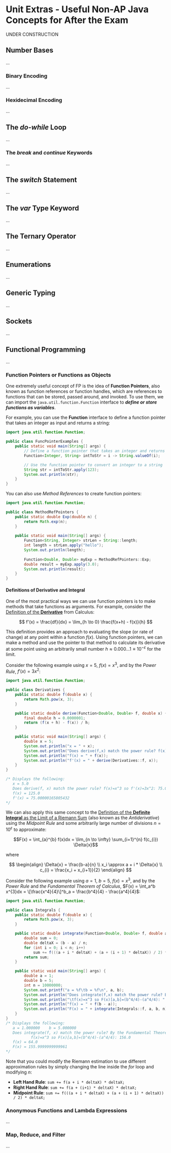 # Unit Extras - Useful Non-AP Java Concepts for After the Exam
UNDER CONSTRUCTION


## Number Bases
...


### Binary Encoding
...


### Hexidecimal Encoding
...




## The *do-while* Loop
...



### The *break* and *continue* Keywords
...




## The *switch* Statement
...



## The *var* Type Keyword
...



## The Ternary Operator
...


## Enumerations
...



## Generic Typing
...



## Sockets
...




## Functional Programming
...



### Function Pointers or Functions as Objects
One extremely useful concept of FP is the idea of **Function Pointers**, also known as function references or function handles, which are references to functions that can be stored, passed around, and invoked. To use them, we can import the `java.util.function.Function` interface to ***define or store functions as variables***.

For example, you can use the **Function** interface to define a function pointer that takes an integer as input and returns a string:
```java
import java.util.function.Function;

public class FuncPointerExamples {
    public static void main(String[] args) {
        // Define a function pointer that takes an integer and returns a string
        Function<Integer, String> intToStr = i -> String.valueOf(i);

        // Use the function pointer to convert an integer to a string
        String str = intToStr.apply(123);
        System.out.println(str);
    }
}
```

You can also use *Method References* to create function pointers:
```java
import java.util.function.Function;

public class MethodRefPointers {
    public static double Exp(double n) {
        return Math.exp(n);
    }
    
    public static void main(String[] args) {
        Function<String, Integer> strLen = String::length;
        int length = strLen.apply("hello");
        System.out.println(length);
        
        Function<Double, Double> myExp = MethodRefPointers::Exp;
        double result = myExp.apply(3.0);
        System.out.println(result);
    }
}
```

#### Definitions of Derivative and Integral
One of the most practical ways we can use function pointers is to make methods that take functions as arguments. For example, consider the [Definition of the **Derivative**](https://tutorial.math.lamar.edu/classes/calci/defnofderivative.aspx) from Calculus:

$$
f'(x) = \frac{df}{dx} = \lim_{h \to 0} \frac{f(x+h) - f(x)}{h}
$$

This definition provides an approach to evaluating the slope (or rate of change) at any point within a function $f(x)$. Using function pointers, we can make a method and use the pointer to that method to calculate its derivative at some point using an arbitrarily small number $h \approx \text{0.000...1} \equiv 10^{-\varepsilon}$ for the limit.

Consider the following example using $x=5$, $f(x)=x^3$, and by the *Power Rule*, $f'(x)=3x^2$:
```java
import java.util.function.Function;

public class Derivatives {
    public static double f(double x) {
        return Math.pow(x, 3);
    }

    public static double derive(Function<Double, Double> f, double x) {
        final double h = 0.0000001;
        return (f(x + h) - f(x)) / h;
    }

    public static void main(String[] args) {
        double x = 5;
        System.out.println("x = " + x);
        System.out.println("Does derive(f,x) match the power rule? f(x)=x^3 so f'(x)=3x^2: " + (3 * Math.pow(x, 2)));
        System.out.println("f(x) = " + f(x));
        System.out.println("f'(x) = " + derive(Derivatives::f, x));
    }
}

/* Displays the following:
   x = 5.0
   Does derive(f, x) match the power rule? f(x)=x^3 so f'(x)=3x^2: 75.0
   f(x) = 125.0
   f'(x) = 75.00000165805432
*/
```


We can also apply this same concept to the [Definition of the **Definite Integral** as the Limit of a Riemann Sum](https://www.sfu.ca/math-coursenotes/Math%20158%20Course%20Notes/sec_riemann.html) (also known as the *Antiderivative*) using the *Midpoint Rule* and some arbitrarily large number of divisions $n = 10^{\varepsilon}$ to approximate:

$$F(x) = \int_{a}^{b} f(x)dx = \lim_{n \to \infty} \sum_{i=1}^{n} f(c_{i}) \Delta{x}$$

where

$$
\begin{align}
\Delta{x} = \frac{b-a}{n} \\
x_i \approx a + i * \Delta{x} \\
c_{i} = \frac{x_i + x_{i+1}}{2}
\end{align}
$$

Consider the following example using $a=1$, $b=5$, $f(x)=x^3$, and by the *Power Rule* and *the Fundamental Theorem of Calculus*, $F(x) = \int_a^b x^{3}dx = \[\frac{x^4}{4}\]^b_a = \frac{b^4}{4} - \frac{a^4}{4}$:
```java
import java.util.function.Function;

public class Integrals {
    public static double f(double x) {
        return Math.pow(x, 3);
    }

    public static double integrate(Function<Double, Double> f, double a, double b, int n) {
        double sum = 0;
        double deltaX = (b - a) / n;
        for (int i = 0; i < n; i++) 
            sum += f(((a + i * deltaX) + (a + (i + 1) * deltaX)) / 2) * deltaX;
        return sum;
    }

    public static void main(String[] args) {
        double a = 1;
        double b = 5;
        int n = 10000000;
        System.out.printf("a = %f\tb = %f\n", a, b);
        System.out.println("Does integrate(f,x) match the power rule? By the Fundamental Theorem,");
        System.out.println("\tf(x)=x^3 so F(x)[a,b]=(b^4/4)-(a^4/4): " + ((Math.pow(b, 4) / 4) - (Math.pow(a, 4) / 4)));
        System.out.println("f(x) = " + f(b - a));
        System.out.println("F(x) = " + integrate(Integrals::f, a, b, n));
    }
}
/* Displays the following:
   a = 1.000000    b = 5.000000
   Does integrate(f, x) match the power rule? By the Fundamental Theorem,
           f(x)=x^3 so F(x)[a,b]=(b^4/4)-(a^4/4): 156.0
   f(x) = 64.0
   F(x) = 155.9999999999961
*/
```

Note that you could modify the Riemann estimation to use different approximation rules by simply changing the line inside the *for* loop and modifying $n$:
* **Left Hand Rule**: `sum += f(a + i * deltaX) * deltaX;`
* **Right Hand Rule**: `sum += f(a + (i+1) * deltaX) * deltaX;`
* **Midpoint Rule**: `sum += f(((a + i * deltaX) + (a + (i + 1) * deltaX)) / 2) * deltaX;`



### Anonymous Functions and Lambda Expressions
...




### Map, Reduce, and Filter
...
